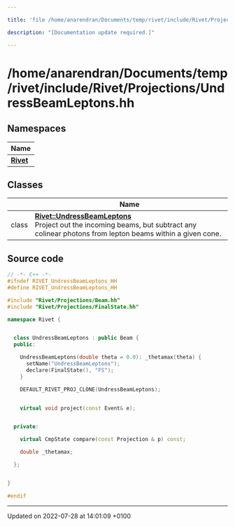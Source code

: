 ```yaml
---

title: 'file /home/anarendran/Documents/temp/rivet/include/Rivet/Projections/UndressBeamLeptons.hh'

description: "[Documentation update required.]"

---
```


# /home/anarendran/Documents/temp/rivet/include/Rivet/Projections/UndressBeamLeptons.hh



## Namespaces

| Name           |
| -------------- |
| **[Rivet](http://example.org/namespaces/namespacerivet/)**  |

## Classes

|                | Name           |
| -------------- | -------------- |
| class | **[Rivet::UndressBeamLeptons](http://example.org/classes/classrivet_1_1undressbeamleptons/)** <br>Project out the incoming beams, but subtract any colinear photons from lepton beams within a given cone.  |




## Source code

```cpp
// -*- C++ -*-
#ifndef RIVET_UndressBeamLeptons_HH
#define RIVET_UndressBeamLeptons_HH

#include "Rivet/Projections/Beam.hh"
#include "Rivet/Projections/FinalState.hh"

namespace Rivet {


  class UndressBeamLeptons : public Beam {
  public:

    UndressBeamLeptons(double theta = 0.0): _thetamax(theta) {
      setName("UndressBeamLeptons");
      declare(FinalState(), "FS");
    }

    DEFAULT_RIVET_PROJ_CLONE(UndressBeamLeptons);


    virtual void project(const Event& e);


  private:

    virtual CmpState compare(const Projection & p) const;

    double _thetamax;

  };


}

#endif
```


-------------------------------

Updated on 2022-07-28 at 14:01:09 +0100
